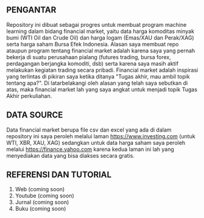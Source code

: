 ## PENGANTAR
Repository ini dibuat sebagai progres untuk membuat program machine learning dalam bidang financial market, yaitu data harga komoditas minyak bumi (WTI Oil dan Crude Oil) dan harga logam (Emas/XAU dan Perak/XAG) serta harga saham Bursa Efek Indonesia. Alasan saya membuat repo ataupun program tentang financial market adalah karena saya yang pernah bekerja di suatu perusahaan pialang (futures trading, bursa forex, perdagangan berjangka komoditi, dsb) serta karena saya masih aktif melakukan kegiatan trading secara pribadi.
Financial market adalah inspirasi yang terlintas di pikiran saya ketika ditanya "Tugas akhir, mau ambil topik tentang apa?". Di latarbelakangi oleh alasan yang telah saya sebutkan di atas, maka financial market lah yang saya angkat untuk menjadi topik Tugas Akhir perkuliahan.

## DATA SOURCE
Data financial market berupa file csv dan excel yang ada di dalam repository ini saya peroleh melalui laman https://www.investing.com (untuk WTI, XBR, XAU, XAG) sedangkan untuk data harga saham saya peroleh melalui https://finance.yahoo.com karena kedua laman ini lah yang menyediakan data yang bisa diakses secara gratis. 

## REFERENSI DAN TUTORIAL
1. Web (coming soon)
2. Youtube (coming soon)
3. Jurnal (coming soon)
4. Buku (coming soon)